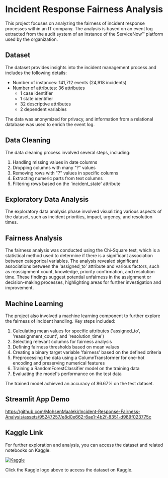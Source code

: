 # Incident Response Fairness Analysis

This project focuses on analyzing the fairness of incident response processes within an IT company. The analysis is based on an event log extracted from the audit system of an instance of the ServiceNow™ platform used by the organization.

## Dataset

The dataset provides insights into the incident management process and includes the following details:

- Number of instances: 141,712 events (24,918 incidents)
- Number of attributes: 36 attributes
  - 1 case identifier
  - 1 state identifier
  - 32 descriptive attributes
  - 2 dependent variables

The data was anonymized for privacy, and information from a relational database was used to enrich the event log.

## Data Cleaning

The data cleaning process involved several steps, including:

1. Handling missing values in date columns
2. Dropping columns with many "?" values
3. Removing rows with "?" values in specific columns
4. Extracting numeric parts from text columns
5. Filtering rows based on the 'incident_state' attribute

## Exploratory Data Analysis

The exploratory data analysis phase involved visualizing various aspects of the dataset, such as incident priorities, impact, urgency, and resolution times.

## Fairness Analysis

The fairness analysis was conducted using the Chi-Square test, which is a statistical method used to determine if there is a significant association between categorical variables. The analysis revealed significant associations between the 'assigned_to' attribute and various factors, such as reassignment count, knowledge, priority confirmation, and resolution time. These findings suggest potential unfairness in the assignment or decision-making processes, highlighting areas for further investigation and improvement.

## Machine Learning

The project also involved a machine learning component to further explore the fairness of incident handling. Key steps included:

1. Calculating mean values for specific attributes ('assigned_to', 'reassignment_count', and 'resolution_time')
2. Selecting relevant columns for fairness analysis
3. Defining fairness thresholds based on mean values
4. Creating a binary target variable 'fairness' based on the defined criteria
5. Preprocessing the data using a ColumnTransformer for one-hot encoding and preserving numerical features
6. Training a RandomForestClassifier model on the training data
7. Evaluating the model's performance on the test data

The trained model achieved an accuracy of 86.67% on the test dataset.

## Streamlit App Demo


https://github.com/MohsenMaaleki/Incident-Response-Fairness-Analysis/assets/95247257/e8d0e662-6ae1-4b2f-8351-d989f023775c


## Kaggle Link

For further exploration and analysis, you can access the dataset and related notebooks on Kaggle.

[![Kaggle](https://www.kaggle.com/static/images/open-in-kaggle.svg)](https://www.kaggle.com/datasets/vipulshinde/incident-response-log)

Click the Kaggle logo above to access the dataset on Kaggle.
